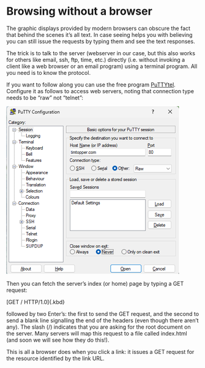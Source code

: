 # Browsing without a browser

The graphic displays provided by modern browsers can obscure the fact
that behind the scenes it’s all text. In case seeing helps you with
believing you can still issue the requests by typing them and see the
text responses.

The trick is to talk to the server (webserver in our case, but this also
works for others like email, ssh, ftp, time, etc.) directly (i.e.
without invoking a client like a web browser or an email program) using
a terminal program. All you need is to know the protocol.

If you want to follow along you can use the free program
[PuTTYtel](http://www.chiark.greenend.org.uk/~sgtatham/putty/download.html).
Configure it as follows to access web servers, noting that connection
type needs to be “raw” not “telnet”:

![PuTTYtel configuration settings.](06_PuTTYtelConfig.png)

Then you can fetch the server’s index (or home) page by typing a GET
request:

[GET / HTTP/1.0]{.kbd}

followed by two Enter’s: the first to send the GET request, and the
second to send a blank line signalling the end of the headers (even
though there aren’t any). The slash (/) indicates that you are asking
for the root document on the server. Many servers will map this request
to a file called index.html (and soon we will see how they do this!).

This is all a browser does when you click a link: it issues a GET
request for the resource identified by the link URL.
